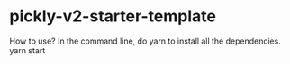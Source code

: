# pickly-v2-starter-template
How to use?
In the command line, do yarn to install all the dependencies.
yarn start
